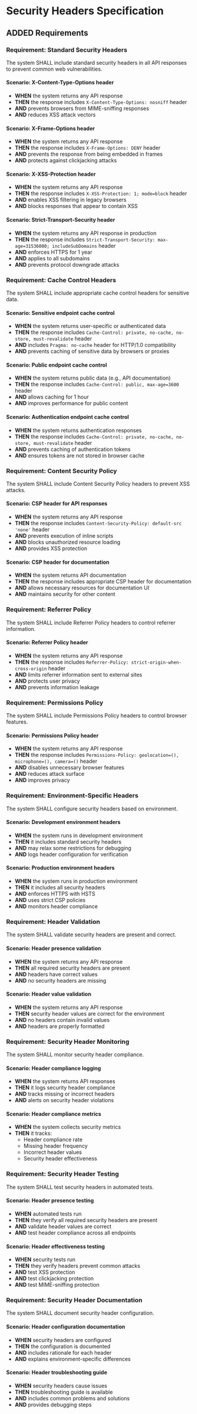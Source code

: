 # Security Headers Specification

## ADDED Requirements

### Requirement: Standard Security Headers
The system SHALL include standard security headers in all API responses to prevent common web vulnerabilities.

#### Scenario: X-Content-Type-Options header
- **WHEN** the system returns any API response
- **THEN** the response includes `X-Content-Type-Options: nosniff` header
- **AND** prevents browsers from MIME-sniffing responses
- **AND** reduces XSS attack vectors

#### Scenario: X-Frame-Options header
- **WHEN** the system returns any API response
- **THEN** the response includes `X-Frame-Options: DENY` header
- **AND** prevents the response from being embedded in frames
- **AND** protects against clickjacking attacks

#### Scenario: X-XSS-Protection header
- **WHEN** the system returns any API response
- **THEN** the response includes `X-XSS-Protection: 1; mode=block` header
- **AND** enables XSS filtering in legacy browsers
- **AND** blocks responses that appear to contain XSS

#### Scenario: Strict-Transport-Security header
- **WHEN** the system returns any API response in production
- **THEN** the response includes `Strict-Transport-Security: max-age=31536000; includeSubDomains` header
- **AND** enforces HTTPS for 1 year
- **AND** applies to all subdomains
- **AND** prevents protocol downgrade attacks

### Requirement: Cache Control Headers
The system SHALL include appropriate cache control headers for sensitive data.

#### Scenario: Sensitive endpoint cache control
- **WHEN** the system returns user-specific or authenticated data
- **THEN** the response includes `Cache-Control: private, no-cache, no-store, must-revalidate` header
- **AND** includes `Pragma: no-cache` header for HTTP/1.0 compatibility
- **AND** prevents caching of sensitive data by browsers or proxies

#### Scenario: Public endpoint cache control
- **WHEN** the system returns public data (e.g., API documentation)
- **THEN** the response includes `Cache-Control: public, max-age=3600` header
- **AND** allows caching for 1 hour
- **AND** improves performance for public content

#### Scenario: Authentication endpoint cache control
- **WHEN** the system returns authentication responses
- **THEN** the response includes `Cache-Control: private, no-cache, no-store, must-revalidate` header
- **AND** prevents caching of authentication tokens
- **AND** ensures tokens are not stored in browser cache

### Requirement: Content Security Policy
The system SHALL include Content Security Policy headers to prevent XSS attacks.

#### Scenario: CSP header for API responses
- **WHEN** the system returns any API response
- **THEN** the response includes `Content-Security-Policy: default-src 'none'` header
- **AND** prevents execution of inline scripts
- **AND** blocks unauthorized resource loading
- **AND** provides XSS protection

#### Scenario: CSP header for documentation
- **WHEN** the system returns API documentation
- **THEN** the response includes appropriate CSP header for documentation
- **AND** allows necessary resources for documentation UI
- **AND** maintains security for other content

### Requirement: Referrer Policy
The system SHALL include Referrer Policy headers to control referrer information.

#### Scenario: Referrer Policy header
- **WHEN** the system returns any API response
- **THEN** the response includes `Referrer-Policy: strict-origin-when-cross-origin` header
- **AND** limits referrer information sent to external sites
- **AND** protects user privacy
- **AND** prevents information leakage

### Requirement: Permissions Policy
The system SHALL include Permissions Policy headers to control browser features.

#### Scenario: Permissions Policy header
- **WHEN** the system returns any API response
- **THEN** the response includes `Permissions-Policy: geolocation=(), microphone=(), camera=()` header
- **AND** disables unnecessary browser features
- **AND** reduces attack surface
- **AND** improves privacy

### Requirement: Environment-Specific Headers
The system SHALL configure security headers based on environment.

#### Scenario: Development environment headers
- **WHEN** the system runs in development environment
- **THEN** it includes standard security headers
- **AND** may relax some restrictions for debugging
- **AND** logs header configuration for verification

#### Scenario: Production environment headers
- **WHEN** the system runs in production environment
- **THEN** it includes all security headers
- **AND** enforces HTTPS with HSTS
- **AND** uses strict CSP policies
- **AND** monitors header compliance

### Requirement: Header Validation
The system SHALL validate security headers are present and correct.

#### Scenario: Header presence validation
- **WHEN** the system returns any API response
- **THEN** all required security headers are present
- **AND** headers have correct values
- **AND** no security headers are missing

#### Scenario: Header value validation
- **WHEN** the system returns any API response
- **THEN** security header values are correct for the environment
- **AND** no headers contain invalid values
- **AND** headers are properly formatted

### Requirement: Security Header Monitoring
The system SHALL monitor security header compliance.

#### Scenario: Header compliance logging
- **WHEN** the system returns API responses
- **THEN** it logs security header compliance
- **AND** tracks missing or incorrect headers
- **AND** alerts on security header violations

#### Scenario: Header compliance metrics
- **WHEN** the system collects security metrics
- **THEN** it tracks:
  - Header compliance rate
  - Missing header frequency
  - Incorrect header values
  - Security header effectiveness

### Requirement: Security Header Testing
The system SHALL test security headers in automated tests.

#### Scenario: Header presence testing
- **WHEN** automated tests run
- **THEN** they verify all required security headers are present
- **AND** validate header values are correct
- **AND** test header compliance across all endpoints

#### Scenario: Header effectiveness testing
- **WHEN** security tests run
- **THEN** they verify headers prevent common attacks
- **AND** test XSS protection
- **AND** test clickjacking protection
- **AND** test MIME-sniffing protection

### Requirement: Security Header Documentation
The system SHALL document security header configuration.

#### Scenario: Header configuration documentation
- **WHEN** security headers are configured
- **THEN** the configuration is documented
- **AND** includes rationale for each header
- **AND** explains environment-specific differences

#### Scenario: Header troubleshooting guide
- **WHEN** security headers cause issues
- **THEN** troubleshooting guide is available
- **AND** includes common problems and solutions
- **AND** provides debugging steps
